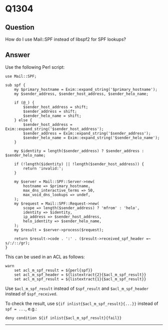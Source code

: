 Q1304
=====

Question
--------

How do I use Mail::SPF instead of libspf2 for SPF lookups?

Answer
------

Use the following Perl script:
```
use Mail::SPF;

sub spf {
	my $primary_hostname = Exim::expand_string('$primary_hostname');
	my $sender_address, $sender_host_address, $sender_helo_name;

	if (@_) {
		$sender_host_address = shift;
		$sender_address = shift;
		$sender_helo_name = shift;
	} else {
		$sender_host_address = Exim::expand_string('$sender_host_address');
		$sender_address = Exim::expand_string('$sender_address');
		$sender_helo_name = Exim::expand_string('$sender_helo_name');
	}

	my $identity = length($sender_address) ? $sender_address : $sender_helo_name;

	if (!length($identity) || !length($sender_host_address)) {
		return 'invalid:';
	}

	my $server = Mail::SPF::Server->new(
		hostname => $primary_hostname,
		max_dns_interactive_terms => 50,
		max_void_dns_lookups => undef,
	);
	my $request = Mail::SPF::Request->new(
		scope => length($sender_address) ? 'mfrom' : 'helo',
		identity => $identity,
		ip_address => $sender_host_address,
		helo_identity => $sender_helo_name,
	);
	my $result = $server->process($request);

	return $result->code . ':' . ($result->received_spf_header =~ s/:/::/gr);
}
```

This can be used in an ACL as follows:
```
warn
    set acl_m_spf_result = ${perl{spf}}
    set acl_m_spf_header = ${listextract{2}{$acl_m_spf_result}}
    set acl_m_spf_result = ${listextract{1}{$acl_m_spf_result}}
```

Use `$acl_m_spf_result` instead of `$spf_result` and `$acl_m_spf_header` instead of `$spf_received`.

To check the result, use `${if inlist{$acl_m_spf_result}{...}}` instead of `spf = ...`, e.g.:
```
deny condition ${if inlist{$acl_m_spf_result}{fail}}
```

* * * * *
